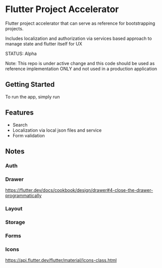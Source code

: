 # Flutter Project Accelerator

Flutter project accelerator that can serve as reference for bootstrapping projects.

Includes localization and authorization via services based approach to
manage state and flutter itself for UX

STATUS: Alpha

Note: This repo is under active change and this code should be used as reference implementation ONLY and not used in a production application

## Getting Started

To run the app, simply run

## Features

- Search
- Localization via local json files and service
- Form validation

## Notes

### Auth

### Drawer

https://flutter.dev/docs/cookbook/design/drawer#4-close-the-drawer-programmatically

### Layout

### Storage

### Forms

### Icons

https://api.flutter.dev/flutter/material/Icons-class.html
